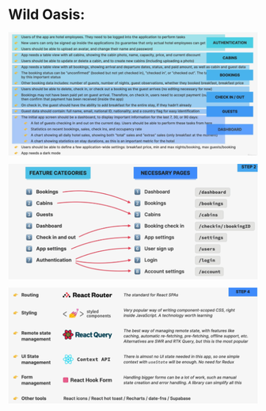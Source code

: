 # Wild Oasis:

![Requirments](./../images/2023-09-28-12-03-47.png)

![Features & Pages](./../images/2023-09-28-12-05-04.png)

![Tech Decisions](./../images/2023-09-28-12-16-31.png)
